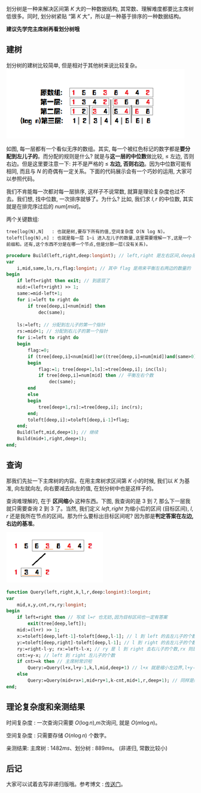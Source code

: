 划分树是一种来解决区间第 $K$ 大的一种数据结构, 其常数、理解难度都要比主席树低很多。同时, 划分树紧贴 “第 $K$ 大”，所以是一种基于排序的一种数据结构。

**建议先学完主席树再看划分树哦**

## 建树

划分树的建树比较简单, 但是相对于其他树来说比较复杂。
![](./images/dividing1.png)

如图, 每一层都有一个看似无序的数组。其实, 每一个被红色标记的数字都是**要分配到左儿子的**。而分配的规则是什么? 就是与**这一层的中位数**做比较, $\leq$ 左边, 否则右边。但是这里要注意一下: 并不是严格的 $\leq$ **左边, 否则右边**。因为中位数可能有相同, 而且与 $N$ 的奇偶有一定关系。下面的代码展示会有一个巧妙的运用, 大家可以参照代码。

我们不肯能每一次都对每一层排序, 这样子不说常数, 就算是理论复杂度也过不去。我们想, 找中位数, 一次排序就够了。为什么? 比如, 我们求 $l,r$ 的中位数, 其实就是在排完序过后的 $num[mid]$。

两个关键数组:

    tree[log(N),N]   : 也就是树,要存下所有的值,空间复杂度 O(N log N)。
    toleft[log(N),n] : 也就是每一层 1~i 进入左儿子的数量,这里需要理解一下,这是一个前缀和。还有,这个东西不分是在哪一个节点,但是分那一层(没有关系)。 

```pascal
procedure Build(left,right,deep:longint); // left,right 是左右区间,deep是第几层
var
	i,mid,same,ls,rs,flag:longint; // 其中 flag 是用来平衡左右两边的数量的
begin
	if left=right then exit; // 到底层了
	mid:=(left+right) >> 1;
	same:=mid-left+1;
	for i:=left to right do 
		if tree[deep,i]<num[mid] then
			dec(same);

	ls:=left; // 分配到左儿子的第一个指针
	rs:=mid+1; // 分配到右儿子的第一个指针
	for i:=left to right do
	begin
		flag:=0;
		if (tree[deep,i]<num[mid])or((tree[deep,i]=num[mid])and(same>0)) then // 分配到左边的条件
		begin
			flag:=1; tree[deep+1,ls]:=tree[deep,i]; inc(ls);
			if tree[deep,i]=num[mid] then // 平衡左右个数
				dec(same);
		end
		else
		begin
			tree[deep+1,rs]:=tree[deep,i]; inc(rs);
		end;
		toleft[deep,i]:=toleft[deep,i-1]+flag;
	end;
	Build(left,mid,deep+1); // 继续
	Build(mid+1,right,deep+1);
end;
```

## 查询

那我们先扯一下主席树的内容。在用主席树求区间第 $K$ 小的时候, 我们以 $K$ 为基准, 向左就向左, 向右要减去向左的值, 在划分树中也是这样子的。

查询难理解的, 在于 **区间缩小** 这种东西。下图, 我查询的是 $3$ 到 $7$, 那么下一层我就只需要查询 $2$ 到 $3$ 了。当然, 我们定义 $left,right$ 为缩小后的区间 (目标区间), $l,r$ 还是我所在节点的区间。那为什么要标出目标区间呢? 因为那是**判定答案在左边, 右边的基准**。

 ![](./images/dividing2.png)

```pascal
function Query(left,right,k,l,r,deep:longint):longint;
var
	mid,x,y,cnt,rx,ry:longint;
begin
	if left=right then // 写成 l=r 也无妨,因为目标区间也一定有答案
		exit(tree[deep,left]);
	mid:=(l+r) >> 1;
	x:=toleft[deep,left-1]-toleft[deep,l-1]; // l 到 left 的去左儿子的个数
	y:=toleft[deep,right]-toleft[deep,l-1]; // l 到 right 的去左儿子的个数
	ry:=right-l-y; rx:=left-l-x; // ry 是 l 到 right 去右儿子的个数,rx 则是 l 到 lefr 去右儿子的个数
	cnt:=y-x; // left 到 right 左儿子的个数
	if cnt>=k then // 主席树常识啦
		Query:=Query(l+x,l+y-1,k,l,mid,deep+1) // l+x 就是缩小左边界,l+y-1 就是缩小右区间。对于上图来说,就是把 1 和 2 放弃了。
	else
		Query:=Query(mid+rx+1,mid+ry+1,k-cnt,mid+1,r,deep+1); // 同样是缩小区间,只不过变成了右边而已。注意要 k-cnt。
end;
```

## 理论复杂度和亲测结果

时间复杂度 : 一次查询只需要 $O(\log n)$,$m$次询问, 就是 $O(m\log n)$。

空间复杂度 : 只需要存储 $O(n\log n)$ 个数字。

亲测结果:  主席树 : $1482ms$、划分树 : $889ms$。 (非递归, 常数比较小)

## 后记

大家可以试着去写非递归版哦。参考博文 : [传送门](https://blog.csdn.net/littlewhite520/article/details/70250722)。
